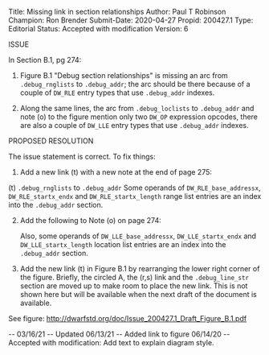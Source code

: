 Title:       Missing link in section relationships
Author:      Paul T Robinson
Champion:    Ron Brender
Submit-Date: 2020-04-27
Propid:      200427.1
Type:        Editorial
Status:      Accepted with modification
Version:     6

ISSUE

In Section B.1, pg 274:

1) Figure B.1 "Debug section relationships" is missing an arc from
`.debug_rnglists` to `.debug_addr`; the arc should be there because of a
couple of `DW_RLE` entry types that use `.debug_addr` indexes.

2) Along the same lines, the arc from `.debug_loclists` to `.debug_addr`
and note (o) to the figure mention only two `DW_OP` expression opcodes,
there are also a couple of `DW_LLE` entry types that use `.debug_addr`
indexes.

PROPOSED RESOLUTION

The issue statement is correct. To fix things:

1) Add a new link (t) with a new note at the end of page 275:

(t) `.debug_rnglists` to `.debug_addr`
    Some operands of `DW_RLE_base_addressx`, `DW_RLE_startx_endx` and
    `DW_RLE_startx_length` range list entries are an index into the
    `.debug_addr` section.

2) Add the following to Note (o) on page 274:

    Also, some operands of `DW_LLE_base_addressx`, `DW_LLE_startx_endx` and
    `DW_LLE_startx_length` location list entries are an
    index into the `.debug_addr` section.
 
3) Add the new link (t) in Figure B.1 by rearranging the lower right
corner of the figure. Briefly, the circled A, the (r,s) link and the
`.debug_line_str` section are moved up to make room to place the new link.
This is not shown here but will be available when the next draft of the
document is available. 

See figure: http://dwarfstd.org/doc/Issue_200427.1_Draft_Figure_B.1.pdf

-- 
03/16/21 -- Updated
06/13/21 -- Added link to figure
06/14/20 -- Accepted with modification: Add text to explain diagram style.
